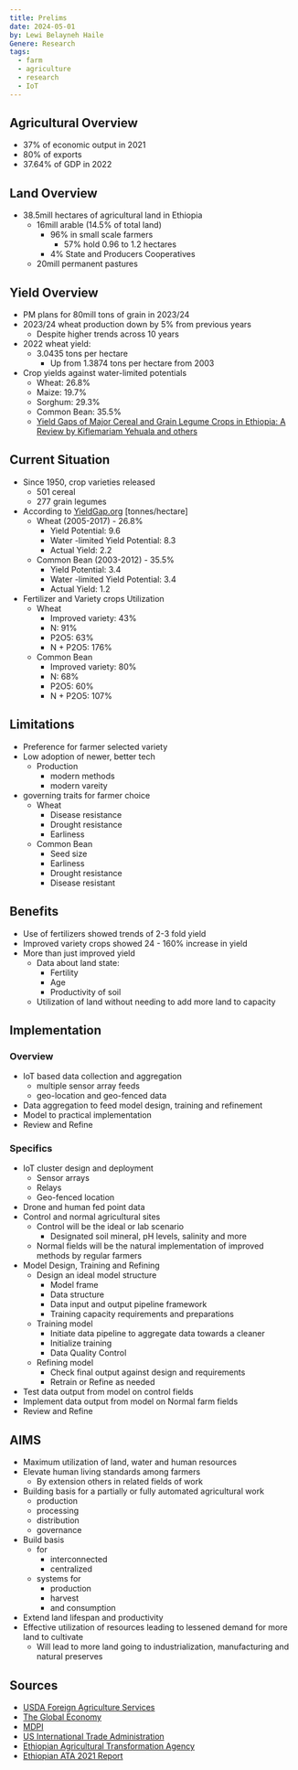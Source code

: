 ```yaml
---
title: Prelims
date: 2024-05-01
by: Lewi Belayneh Haile
Genere: Research
tags:
  - farm
  - agriculture
  - research
  - IoT
---
```

## Agricultural Overview
- 37% of economic output in 2021
- 80% of exports
- 37.64% of GDP in 2022
## Land Overview
- 38.5mill hectares of agricultural land in Ethiopia
	- 16mill arable (14.5% of total land)
		- 96% in small scale farmers
			- 57% hold 0.96 to 1.2 hectares
		- 4% State and Producers Cooperatives
	- 20mill permanent pastures
## Yield Overview
- PM plans for 80mill tons of grain in 2023/24
- 2023/24 wheat production down by 5% from previous years
	- Despite higher trends across 10 years
- 2022 wheat yield:
	- 3.0435 tons per hectare
		- Up from 1.3874 tons per hectare from 2003
- Crop yields against water-limited potentials
	- Wheat: 26.8%
	- Maize: 19.7%
	- Sorghum: 29.3%
	- Common Bean: 35.5%
	- [Yield Gaps of Major Cereal and Grain Legume Crops in Ethiopia: A Review by Kiflemariam Yehuala and others](https://www.mdpi.com/1888362)

## Current Situation
- Since 1950, crop varieties released
	- 501 cereal
	- 277 grain legumes
- According to [YieldGap.org](https://yieldgap.org) [tonnes/hectare]
	- Wheat (2005-2017) - 26.8%
		- Yield Potential: 9.6
		- Water -limited Yield Potential: 8.3
		- Actual Yield: 2.2
	- Common Bean (2003-2012) - 35.5%
		- Yield Potential: 3.4
		- Water -limited Yield Potential: 3.4
		- Actual Yield: 1.2
- Fertilizer and Variety crops Utilization
	- Wheat
		- Improved variety: 43%
		- N: 91%
		- P2O5: 63%
		- N + P2O5: 176%
	- Common Bean
		- Improved variety: 80%
		- N: 68%
		- P2O5: 60%
		- N + P2O5: 107%
## Limitations
- Preference for farmer selected variety
- Low adoption of newer, better tech
	- Production
		- modern methods
		- modern vareity
- governing traits for farmer choice
	- Wheat
		- Disease resistance
		- Drought resistance
		- Earliness
	- Common Bean
		- Seed size
		- Earliness
		- Drought resistance
		- Disease resistant

## Benefits
- Use of fertilizers showed trends of 2-3 fold yield
- Improved variety crops showed 24 - 160% increase in yield 
- More than just improved yield
	- Data about land state:
		- Fertility
		- Age
		- Productivity of soil 
	- Utilization of land without needing to add more land to capacity

## Implementation
### Overview
- IoT based data collection and aggregation
	- multiple sensor array feeds
	- geo-location and geo-fenced data
- Data aggregation to feed model design, training and refinement
- Model to practical implementation
- Review and Refine

### Specifics
- IoT cluster design and deployment
	- Sensor arrays
	- Relays
	- Geo-fenced location
- Drone and human fed point data
- Control and normal agricultural sites
	- Control will be the ideal or lab scenario
		- Designated soil mineral, pH levels, salinity and more
	- Normal fields will be the natural implementation of improved methods by regular farmers
- Model Design, Training and Refining
	- Design an ideal model structure
		- Model frame
		- Data structure
		- Data input and output pipeline framework
		- Training capacity requirements and preparations
	- Training model
		- Initiate data pipeline to aggregate data towards a cleaner
		- Initialize training
		- Data  Quality Control
	- Refining model
		- Check final output against design and requirements
		- Retrain or Refine as needed
- Test data output from model on control fields
- Implement data output from model on Normal farm fields
- Review and Refine

## AIMS
- Maximum utilization of land, water and human resources
- Elevate human living standards among farmers
	- By extension others in related fields of work
- Building basis for a partially or fully automated agricultural work
	- production
	- processing
	- distribution
	- governance
- Build basis 
	- for 
		- interconnected
		- centralized 
	- systems for 
		- production
		- harvest
		- and consumption
- Extend land lifespan and productivity
- Effective utilization of resources leading to lessened demand for more land to cultivate 
	- Will lead to more land going to industrialization, manufacturing and natural preserves	

## Sources
- [USDA Foreign Agriculture Services](https://ipad.fas.usda.gov/countrysummary/Default.aspx?id=ET)
- [The Global Economy](https://www.theglobaleconomy.com/Ethiopia/forest_area/)
- [MDPI](https://www.mdpi.com/2073-4395/12/10/2528)
- [US International Trade Administration](https://www.trade.gov/country-commercial-guides/ethiopia-agricultural-sectors)
- [Ethiopian Agricultural Transformation Agency](https://www.ata.gov.et/)
- [Ethiopian ATA 2021 Report](https://drive.google.com/file/d/1KfTqqdA9iu0PsGpqM54K1O8roeooqgjH/view?usp=drivesdk)
